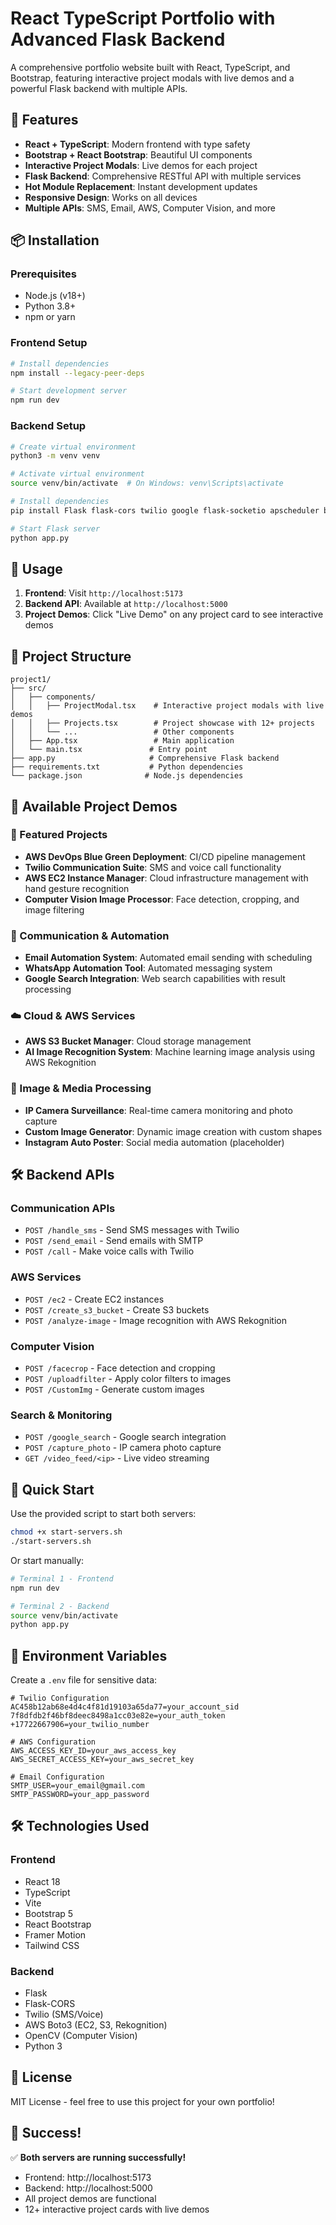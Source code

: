 # React TypeScript Portfolio with Advanced Flask Backend

A comprehensive portfolio website built with React, TypeScript, and Bootstrap, featuring interactive project modals with live demos and a powerful Flask backend with multiple APIs.

## 🚀 Features

- **React + TypeScript**: Modern frontend with type safety
- **Bootstrap + React Bootstrap**: Beautiful UI components
- **Interactive Project Modals**: Live demos for each project
- **Flask Backend**: Comprehensive RESTful API with multiple services
- **Hot Module Replacement**: Instant development updates
- **Responsive Design**: Works on all devices
- **Multiple APIs**: SMS, Email, AWS, Computer Vision, and more

## 📦 Installation

### Prerequisites
- Node.js (v18+)
- Python 3.8+
- npm or yarn

### Frontend Setup
```bash
# Install dependencies
npm install --legacy-peer-deps

# Start development server
npm run dev
```

### Backend Setup
```bash
# Create virtual environment
python3 -m venv venv

# Activate virtual environment
source venv/bin/activate  # On Windows: venv\Scripts\activate

# Install dependencies
pip install Flask flask-cors twilio google flask-socketio apscheduler boto3 opencv-python numpy Pillow pywhatkit pyautogui python-dotenv botocore

# Start Flask server
python app.py
```

## 🎯 Usage

1. **Frontend**: Visit `http://localhost:5173`
2. **Backend API**: Available at `http://localhost:5000`
3. **Project Demos**: Click "Live Demo" on any project card to see interactive demos

## 📁 Project Structure

```
project1/
├── src/
│   ├── components/
│   │   ├── ProjectModal.tsx    # Interactive project modals with live demos
│   │   ├── Projects.tsx        # Project showcase with 12+ projects
│   │   └── ...                 # Other components
│   ├── App.tsx                 # Main application
│   └── main.tsx               # Entry point
├── app.py                     # Comprehensive Flask backend
├── requirements.txt           # Python dependencies
└── package.json              # Node.js dependencies
```

## 🔧 Available Project Demos

### 🚀 Featured Projects
- **AWS DevOps Blue Green Deployment**: CI/CD pipeline management
- **Twilio Communication Suite**: SMS and voice call functionality
- **AWS EC2 Instance Manager**: Cloud infrastructure management with hand gesture recognition
- **Computer Vision Image Processor**: Face detection, cropping, and image filtering

### 📱 Communication & Automation
- **Email Automation System**: Automated email sending with scheduling
- **WhatsApp Automation Tool**: Automated messaging system
- **Google Search Integration**: Web search capabilities with result processing

### ☁️ Cloud & AWS Services
- **AWS S3 Bucket Manager**: Cloud storage management
- **AI Image Recognition System**: Machine learning image analysis using AWS Rekognition

### 🎨 Image & Media Processing
- **IP Camera Surveillance**: Real-time camera monitoring and photo capture
- **Custom Image Generator**: Dynamic image creation with custom shapes
- **Instagram Auto Poster**: Social media automation (placeholder)

## 🛠️ Backend APIs

### Communication APIs
- `POST /handle_sms` - Send SMS messages with Twilio
- `POST /send_email` - Send emails with SMTP
- `POST /call` - Make voice calls with Twilio

### AWS Services
- `POST /ec2` - Create EC2 instances
- `POST /create_s3_bucket` - Create S3 buckets
- `POST /analyze-image` - Image recognition with AWS Rekognition

### Computer Vision
- `POST /facecrop` - Face detection and cropping
- `POST /uploadfilter` - Apply color filters to images
- `POST /CustomImg` - Generate custom images

### Search & Monitoring
- `POST /google_search` - Google search integration
- `POST /capture_photo` - IP camera photo capture
- `GET /video_feed/<ip>` - Live video streaming

## 🚀 Quick Start

Use the provided script to start both servers:

```bash
chmod +x start-servers.sh
./start-servers.sh
```

Or start manually:

```bash
# Terminal 1 - Frontend
npm run dev

# Terminal 2 - Backend
source venv/bin/activate
python app.py
```

## 🔑 Environment Variables

Create a `.env` file for sensitive data:

```env
# Twilio Configuration
AC458b12ab68e4d4c4f81d19103a65da77=your_account_sid
7f8dfdb2f46bf8deec8498a1cc03e82e=your_auth_token
+17722667906=your_twilio_number

# AWS Configuration
AWS_ACCESS_KEY_ID=your_aws_access_key
AWS_SECRET_ACCESS_KEY=your_aws_secret_key

# Email Configuration
SMTP_USER=your_email@gmail.com
SMTP_PASSWORD=your_app_password
```

## 🛠️ Technologies Used

### Frontend
- React 18
- TypeScript
- Vite
- Bootstrap 5
- React Bootstrap
- Framer Motion
- Tailwind CSS

### Backend
- Flask
- Flask-CORS
- Twilio (SMS/Voice)
- AWS Boto3 (EC2, S3, Rekognition)
- OpenCV (Computer Vision)
- Python 3

## 📝 License

MIT License - feel free to use this project for your own portfolio!

## 🎉 Success!

✅ **Both servers are running successfully!**
- Frontend: http://localhost:5173
- Backend: http://localhost:5000
- All project demos are functional
- 12+ interactive project cards with live demos 